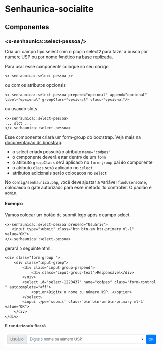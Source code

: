 # Senhaunica-socialite

## Componentes

### <x-senhaunica::select-pessoa />

Cria um campo tipo select com o plugin select2 para fazer a busca por número USP ou por nome fonético na base replicada.

Para usar esse componente coloque no seu código 

    <x-senhaunica::select-pessoa />

ou com os atributos opcionais

    <x-senhaunica::select-pessoa prepend="opcional" append="opcional" label="opcional" groupClass="opcional" class="opcional"/>

ou usando slots

    <x-senhaunica::select-pessoa>
    ... slot ...
    </x-senhaunica::select-pessoa>

Esse componente criará um form-group do bootstrap. Veja mais na [documentação do boostrap](https://getbootstrap.com/docs/4.6/components/forms/#form-controls).

* o select criado possuirá o atributo `name="codpes"`
* o componente deverá estar dentro de um `form`
* o atributo `groupClass` será aplicado no `form-group` pai do componente
* o atributo `class` será aplicado no `select`
* atributos adicionais serão colocados no `select`

No `config/senhaunica.php`, você deve ajustar a variável `findUsersGate`, colocando o gate autorizado para esse método do controller. O padrão é `admin`.

#### Exemplo

Vamos colocar um botão de submit logo após o campo select.

    <x-senhaunica::select-pessoa prepend="Usuário">
       <input type="submit" class="btn btn-sm btn-primary ml-1" value="OK">
    </x-senhaunica::select-pessoa>

gerará o seguinte html:

    <div class="form-group ">
        <div class="input-group">
            <div class="input-group-prepend">
                <div class="input-group-text">Responsável</div>
            </div>
            <select id="select-1220437" name="codpes" class="form-control " autocomplete="off">
                <option>Digite o nome ou número USP..</option>
            </select>
            <input type="submit" class="btn btn-sm btn-primary ml-1" value="OK">
        </div>
    </div>

E renderizado ficará

![componentSelectPessoa](componentSelectPessoa.png)